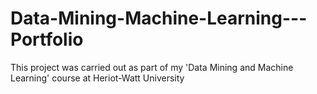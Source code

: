 # Data-Mining-Machine-Learning---Portfolio
This project was carried out as part of my 'Data Mining and Machine Learning' course at Heriot-Watt University

